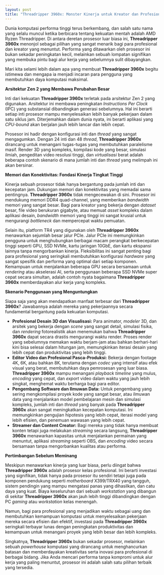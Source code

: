```yaml
---
layout: post
title: "Threadripper 3960x: Monster Kinerja untuk Kreator dan Profesional"
---
```


Dunia komputasi performa tinggi terus berkembang, dan salah satu nama yang selalu muncul ketika berbicara tentang kekuatan mentah adalah AMD Ryzen Threadripper. Di antara deretan prosesor luar biasa ini, **Threadripper 3960x** menonjol sebagai pilihan yang sangat menarik bagi para profesional dan kreator yang menuntut. Performa yang ditawarkan oleh prosesor ini bukan sekadar peningkatan kecil, melainkan sebuah lompatan signifikan yang membuka pintu bagi alur kerja yang sebelumnya sulit dibayangkan.

Mari kita selami lebih dalam apa yang membuat **Threadripper 3960x** begitu istimewa dan mengapa ia menjadi incaran para pengguna yang membutuhkan daya komputasi maksimal.

**Arsitektur Zen 2 yang Membawa Perubahan Besar**

Inti dari kekuatan **Threadripper 3960x** terletak pada arsitektur Zen 2 yang digunakan. Arsitektur ini membawa peningkatan *Instructions Per Clock* (IPC) yang substansial dibandingkan generasi sebelumnya. Hal ini berarti setiap inti prosesor mampu menyelesaikan lebih banyak pekerjaan dalam satu siklus jam. Diterjemahkan dalam dunia nyata, ini berarti aplikasi yang *CPU-bound* akan berjalan jauh lebih lancar dan lebih cepat.

Prosesor ini hadir dengan konfigurasi inti dan *thread* yang sangat mengagumkan. Dengan 24 inti dan 48 *thread*, **Threadripper 3960x** dirancang untuk menangani tugas-tugas yang membutuhkan paralelisme masif. Render 3D yang kompleks, kompilasi kode yang besar, simulasi ilmiah, pengeditan video resolusi tinggi, dan *virtualisasi* berat adalah beberapa contoh skenario di mana jumlah inti dan *thread* yang melimpah ini akan bersinar.

**Memori dan Konektivitas: Fondasi Kinerja Tingkat Tinggi**

Kinerja sebuah prosesor tidak hanya bergantung pada jumlah inti dan kecepatan jam. Dukungan memori dan konektivitas yang memadai sama pentingnya. **Threadripper 3960x** tidak mengecewakan di sini. Prosesor ini mendukung memori DDR4 quad-channel, yang memberikan *bandwidth* memori yang sangat besar. Bagi para kreator yang bekerja dengan *dataset* besar, file video berukuran gigabyte, atau memuat *asset* kompleks dalam aplikasi desain, *bandwidth* memori yang tinggi ini sangat krusial untuk mengurangi *bottleneck* dan mempercepat waktu pemuatan.

Selain itu, platform TR4 yang digunakan oleh **Threadripper 3960x** menawarkan sejumlah besar jalur PCIe. Jalur PCIe ini memungkinkan pengguna untuk menghubungkan berbagai macam perangkat berkecepatan tinggi seperti GPU, SSD NVMe, kartu jaringan 10GbE, dan kartu ekspansi lainnya tanpa mengorbankan kinerja. Fleksibilitas ini sangat penting bagi para profesional yang seringkali membutuhkan konfigurasi *hardware* yang sangat spesifik dan performa yang optimal dari setiap komponen. Kemampuan untuk menjalankan beberapa GPU secara bersamaan untuk *rendering* atau akselerasi AI, serta penggunaan beberapa SSD NVMe super cepat secara simultan, adalah contoh nyata bagaimana **Threadripper 3960x** memberdayakan alur kerja yang kompleks.

**Skenario Penggunaan yang Menguntungkan**

Siapa saja yang akan mendapatkan manfaat terbesar dari **Threadripper 3960x**? Jawabannya adalah mereka yang pekerjaannya secara fundamental bergantung pada kekuatan komputasi.

*   **Profesional Desain 3D dan Visualisasi:** Para animator, *modeler* 3D, dan arsitek yang bekerja dengan *scene* yang sangat detail, simulasi fisika, dan *rendering* fotorealistik akan menemukan bahwa **Threadripper 3960x** dapat secara drastis mengurangi waktu render. Proses render yang sebelumnya memakan waktu berjam-jam atau bahkan berhari-hari kini bisa selesai dalam hitungan jam, memungkinkan iterasi desain yang lebih cepat dan produktivitas yang lebih tinggi.
*   **Editor Video dan Profesional Pasca-Produksi:** Bekerja dengan footage 4K, 6K, atau bahkan 8K, terutama dengan *codec* yang intensif atau efek visual yang berat, membutuhkan daya pemrosesan yang luar biasa. **Threadripper 3960x** mampu menangani *playback* *timeline* yang mulus, *encoding* yang cepat, dan *export* video dalam waktu yang jauh lebih singkat, menghemat waktu berharga bagi para editor.
*   **Pengembang Software dan Ilmuwan Data:** Untuk pengembang yang sering mengkompilasi proyek kode yang sangat besar, atau ilmuwan data yang menjalankan model pembelajaran mesin dan simulasi kompleks, jumlah inti dan *thread* yang banyak pada **Threadripper 3960x** akan sangat meningkatkan kecepatan komputasi. Ini memungkinkan pengujian hipotesis yang lebih cepat, iterasi model yang lebih efisien, dan penemuan wawasan yang lebih cepat.
*   **Streamer dan Content Creator:** Bagi mereka yang tidak hanya membuat konten tetapi juga melakukan *streaming* secara langsung, **Threadripper 3960x** menawarkan kapasitas untuk menjalankan permainan yang menuntut, aplikasi *streaming* seperti OBS, dan *encoding* video secara bersamaan tanpa mengorbankan kualitas atau performa.

**Pertimbangan Sebelum Meminang**

Meskipun menawarkan kinerja yang luar biasa, perlu diingat bahwa **Threadripper 3960x** adalah prosesor kelas profesional. Ini berarti investasi yang signifikan, tidak hanya pada prosesor itu sendiri tetapi juga pada komponen pendukung seperti *motherboard* X399/TRX40 yang tangguh, sistem pendingin yang mampu mengatasi panas yang dihasilkan, dan catu daya yang kuat. Biaya keseluruhan dari sebuah *workstation* yang dibangun di sekitar **Threadripper 3960x** akan jauh lebih tinggi dibandingkan dengan PC *gaming* atau *workstation* kelas menengah.

Namun, bagi para profesional yang menjadikan waktu sebagai uang dan membutuhkan kemampuan komputasi untuk menyelesaikan pekerjaan mereka secara efisien dan efektif, investasi pada **Threadripper 3960x** seringkali terbayar lunas dengan peningkatan produktivitas dan kemampuan untuk menangani proyek yang lebih besar dan lebih kompleks.

Singkatnya, **Threadripper 3960x** bukan sekadar prosesor, melainkan sebuah *powerhouse* komputasi yang dirancang untuk menghancurkan batasan dan memberdayakan kreativitas serta inovasi para profesional di berbagai bidang. Jika Anda mencari performa tanpa kompromi untuk alur kerja yang paling menuntut, prosesor ini adalah salah satu pilihan terbaik yang tersedia.
